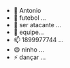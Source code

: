 - 👋 Antonio
- 👀 futebol ...
- 🌱 ser atacante ...
- 💞️ equipe...
- 📫 1899977744 ...
- 😄 ninho ...
- ⚡ dançar  ...

<!---
antoniomarcosio/antoniomarcosio is a ✨ special ✨ repository because its `README.md` (this file) appears on your GitHub profile.
You can click the Preview link to take a look at your changes.
--->
